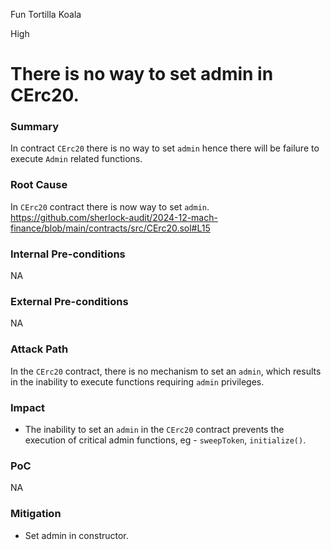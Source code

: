 Fun Tortilla Koala

High

# There is no way to set admin in CErc20.

### Summary

In contract `CErc20` there is no way to set `admin` hence there will be failure to execute `Admin` related functions.

### Root Cause

In `CErc20` contract there is now way to set `admin`.
https://github.com/sherlock-audit/2024-12-mach-finance/blob/main/contracts/src/CErc20.sol#L15
### Internal Pre-conditions

NA

### External Pre-conditions

NA

### Attack Path

In the `CErc20` contract, there is no mechanism to set an `admin`, which results in the inability to execute functions requiring `admin` privileges.  

### Impact

* The inability to set an `admin` in the `CErc20` contract prevents the execution of critical admin functions, eg - `sweepToken`, `initialize()`.

### PoC

NA

### Mitigation

* Set admin in constructor.